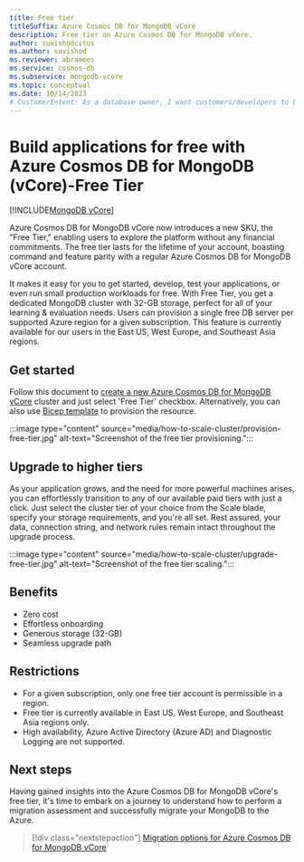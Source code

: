 ```yaml
---
title: Free tier
titleSuffix: Azure Cosmos DB for MongoDB vCore
description: Free tier on Azure Cosmos DB for MongoDB vCore.
author: suvishodcitus
ms.author: suvishod
ms.reviewer: abramees
ms.service: cosmos-db
ms.subservice: mongodb-vcore
ms.topic: conceptual
ms.date: 10/14/2023
# CustomerIntent: As a database owner, I want customers/developers to be able to evaluate the service for free.
---
```



# Build applications for free with Azure Cosmos DB for MongoDB (vCore)-Free Tier

[!INCLUDE[MongoDB vCore](../../includes/appliesto-mongodb-vcore.md)]

Azure Cosmos DB for MongoDB vCore now introduces a new SKU, the "Free Tier," enabling users to explore the platform without any financial commitments. The free tier lasts for the lifetime of your account, 
boasting command and feature parity with a regular Azure Cosmos DB for MongoDB vCore account.

It makes it easy for you to get started, develop, test your applications, or even run small production workloads for free. With Free Tier, you get a dedicated MongoDB cluster with 32-GB storage, perfect 
for all of your learning & evaluation needs. Users can provision a single free DB server per supported Azure region for a given subscription. This feature is currently available for our users in the East US, West Europe, and Southeast Asia regions. 


## Get started

Follow this document to [create a new Azure Cosmos DB for MongoDB vCore](quickstart-portal.md) cluster and just select 'Free Tier' checkbox. 
Alternatively, you can also use [Bicep template](quickstart-bicep.md) to provision the resource.

:::image type="content" source="media/how-to-scale-cluster/provision-free-tier.jpg" alt-text="Screenshot of the free tier provisioning.":::

## Upgrade to higher tiers

As your application grows, and the need for more powerful machines arises, you can effortlessly transition to any of our available paid tiers with just a click. Just select the cluster tier of your choice from the Scale blade, 
specify your storage requirements, and you're all set. Rest assured, your data, connection string, and network rules remain intact throughout the upgrade process.

:::image type="content" source="media/how-to-scale-cluster/upgrade-free-tier.jpg" alt-text="Screenshot of the free tier scaling.":::


## Benefits

* Zero cost
* Effortless onboarding
* Generous storage (32-GB)
* Seamless upgrade path


## Restrictions

* For a given subscription, only one free tier account is permissible in a region.
* Free tier is currently available in East US, West Europe, and Southeast Asia regions only.
* High availability, Azure Active Directory (Azure AD) and Diagnostic Logging are not supported.


## Next steps

Having gained insights into the Azure Cosmos DB for MongoDB vCore's free tier, it's time to embark on a journey to understand how to perform a migration assessment and successfully migrate your MongoDB to the Azure.

> [!div class="nextstepaction"]
> [Migration options for Azure Cosmos DB for MongoDB vCore](migration-options.md)
